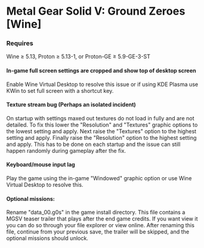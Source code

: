 # Metal Gear Solid V: Ground Zeroes [Wine]

### Requires
Wine ≥ 5.13, Proton ≥ 5.13-1, or Proton-GE ≥ 5.9-GE-3-ST

#### In-game full screen settings are cropped and show top of desktop screen
Enable Wine Virtual Desktop to resolve this issue or if using KDE Plasma use KWin to set full screen with a shortcut key.

#### Texture stream bug (Perhaps an isolated incident)
On startup with settings maxed out textures do not load in fully and are not detailed. To fix this lower the "Resolution" and "Textures" graphic options to the lowest setting and apply. Next raise the "Textures" option to the highest setting and apply. Finally raise the "Resolution" option to the highest setting and apply. This has to be done on each startup and the issue can still happen randomly during gameplay after the fix.

#### Keyboard/mouse input lag
Play the game using the in-game "Windowed" graphic option or use Wine Virtual Desktop to resolve this.

#### Optional missions:
Rename "data_00.g0s" in the game install directory. This file contains a MGSV teaser trailer that plays after the end game credits. If you want view it you can do so through your file explorer or view online. After renaming this file, continue from your previous save, the trailer will be skipped, and the optional missions should unlock.